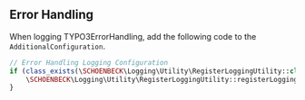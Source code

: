 
## Error Handling
When logging TYPO3ErrorHandling, add the following code to the `AdditionalConfiguration`.

``` php
// Error Handling Logging Configuration
if (class_exists(\SCHOENBECK\Logging\Utility\RegisterLoggingUtility::class)) {
    \SCHOENBECK\Logging\Utility\RegisterLoggingUtility::registerLoggingForT3ErrorHandling();
}
